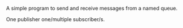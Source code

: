 A simple program to send and receive messages from a named queue. 

One publisher one/multiple subscriber/s.